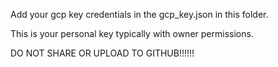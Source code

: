 Add your gcp key credentials in the gcp_key.json in this folder.

This is your personal key typically with owner permissions. 

DO NOT SHARE OR UPLOAD TO GITHUB!!!!!!